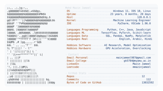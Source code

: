 <picture>
  <source srcset="https://raw.githubusercontent.com/mmazinjameel/mmazinjameel/main/dark_mode.svg?v=1753474324" media="(prefers-color-scheme: dark)">
  <img src="https://raw.githubusercontent.com/mmazinjameel/mmazinjameel/main/light_mode.svg?v=1753474324">
</picture>
